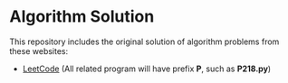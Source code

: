 # Algorithm Solution 

This repository includes the original solution of algorithm problems from these websites:

* [LeetCode](https://leetcode.com/) (All related program will have prefix **P**, such as **P218.py**)

